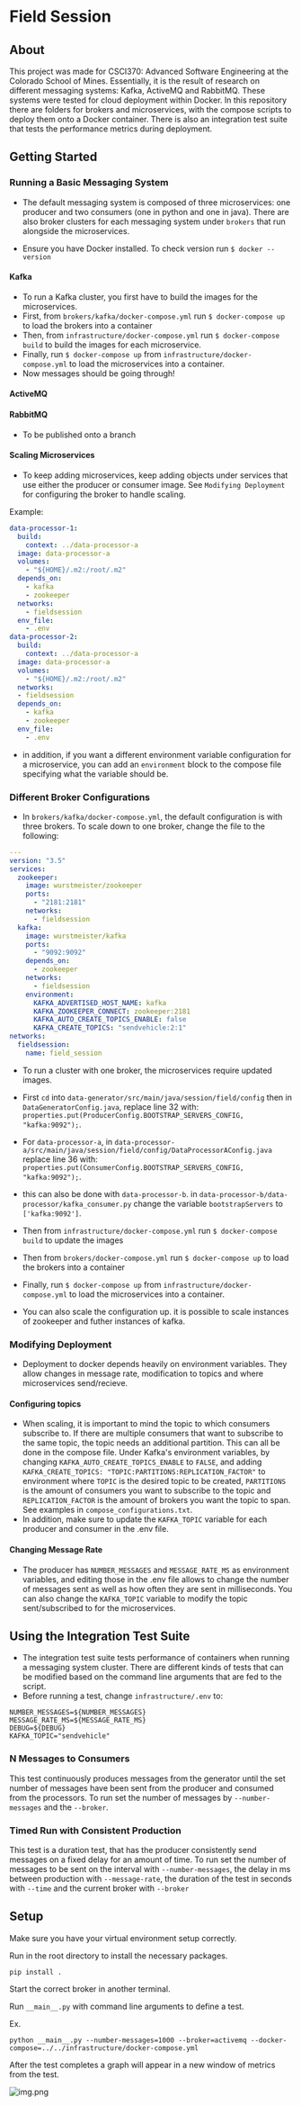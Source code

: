 # Field Session

## About

This project was made for CSCI370: Advanced Software Engineering at the Colorado School of Mines. Essentially, it is the result of research on different messaging systems: Kafka, ActiveMQ and RabbitMQ. These systems were tested for cloud deployment within Docker. In this repository there are folders for brokers and microservices, with the compose scripts to deploy them onto a Docker container. There is also an integration test suite that tests the performance metrics during deployment.

## Getting Started

### Running a Basic Messaging System

- The default messaging system is composed of three microservices: one producer and two consumers (one in python and one in java). There are also broker clusters for each messaging system under `brokers` that run alongside the microservices.

- Ensure you have Docker installed. To check version run `$ docker --version`

#### Kafka

- To run a Kafka cluster, you first have to build the images for the microservices.
- First, from `brokers/kafka/docker-compose.yml` run `$ docker-compose up` to load the brokers into a container
- Then, from `infrastructure/docker-compose.yml` run `$ docker-compose build` to build the images for each microservice.
- Finally, run `$ docker-compose up` from `infrastructure/docker-compose.yml` to load the microservices into a container.
- Now messages should be going through!

#### ActiveMQ
#### RabbitMQ
- To be published onto a branch


#### Scaling Microservices

- To keep adding microservices, keep adding objects under services that use either the producer or consumer image. See `Modifying Deployment` for configuring the broker to handle scaling.

Example:

``` yml
data-processor-1:
  build:
    context: ../data-processor-a
  image: data-processor-a
  volumes:
    - "${HOME}/.m2:/root/.m2"
  depends_on:
    - kafka
    - zookeeper
  networks:
    - fieldsession
  env_file:
    - .env
data-processor-2:
  build:
    context: ../data-processor-a
  image: data-processor-a
  volumes:
    - "${HOME}/.m2:/root/.m2"
  networks:
  - fieldsession
  depends_on:
    - kafka
    - zookeeper
  env_file:
    - .env
```

- in addition, if you want a different environment variable configuration for a microservice, you can add an `environment` block to the compose file specifying what the variable should be.

### Different Broker Configurations

- In `brokers/kafka/docker-compose.yml`, the default configuration is with three brokers. To scale down to one broker, change the file to the following:

``` yml
---
version: "3.5"
services:
  zookeeper:
    image: wurstmeister/zookeeper
    ports:
      - "2181:2181"
    networks:
      - fieldsession
  kafka:
    image: wurstmeister/kafka
    ports:
      - "9092:9092"
    depends_on:
      - zookeeper
    networks:
      - fieldsession
    environment:
      KAFKA_ADVERTISED_HOST_NAME: kafka
      KAFKA_ZOOKEEPER_CONNECT: zookeeper:2181
      KAFKA_AUTO_CREATE_TOPICS_ENABLE: false
      KAFKA_CREATE_TOPICS: "sendvehicle:2:1"
networks:
  fieldsession:
    name: field_session
```

- To run a cluster with one broker, the microservices require updated images.
- First `cd` into `data-generator/src/main/java/session/field/config` then in `DataGeneratorConfig.java`, replace line 32 with: `properties.put(ProducerConfig.BOOTSTRAP_SERVERS_CONFIG, "kafka:9092");`.
- For `data-processor-a`, in `data-processor-a/src/main/java/session/field/config/DataProcessorAConfig.java` replace line 36 with: `properties.put(ConsumerConfig.BOOTSTRAP_SERVERS_CONFIG, "kafka:9092");`.
- this can also be done with `data-processor-b`. in `data-processor-b/data-processor/kafka_consumer.py` change the variable `bootstrapServers` to `['kafka:9092']`.

- Then from `infrastructure/docker-compose.yml` run `$ docker-compose build` to update the images
- Then from `brokers/docker-compose.yml` run `$ docker-compose up` to load the brokers into a container
- Finally, run `$ docker-compose up` from `infrastructure/docker-compose.yml` to load the microservices into a container.

- You can also scale the configuration up. it is possible to scale instances of zookeeper and futher instances of kafka.

### Modifying Deployment

- Deployment to docker depends heavily on environment variables. They allow changes in message rate, modification to topics and where microservices send/recieve.

#### Configuring topics

- When scaling, it is important to mind the topic to which consumers subscribe to. If there are multiple consumers that want to subscribe to the same topic, the topic needs an additional partition. This can all be done in the compose file. Under Kafka's environment variables, by changing `KAFKA_AUTO_CREATE_TOPICS_ENABLE` to `FALSE`, and adding `KAFKA_CREATE_TOPICS: "TOPIC:PARTITIONS:REPLICATION_FACTOR"` to environment where `TOPIC` is the desired topic to be created, `PARTITIONS` is the amount of consumers you want to subscribe to the topic and `REPLICATION_FACTOR` is the amount of brokers you want the topic to span. See examples in `compose_configurations.txt`.
- In addition, make sure to update the `KAFKA_TOPIC` variable for each producer and consumer in the .env file.

#### Changing Message Rate

- The producer has `NUMBER_MESSAGES` and `MESSAGE_RATE_MS` as environment variables, and editing those in the .env file allows to change the number of messages sent as well as how often they are sent in milliseconds. You can also change the `KAFKA_TOPIC` variable to modify the topic sent/subscribed to for the microservices.


## Using the Integration Test Suite

- The integration test suite tests performance of containers when running a messaging system cluster. There are different kinds of tests that can be modified based on the command line arguments that are fed to the script.
- Before running a test, change `infrastructure/.env` to:

```
NUMBER_MESSAGES=${NUMBER_MESSAGES}
MESSAGE_RATE_MS=${MESSAGE_RATE_MS}
DEBUG=${DEBUG}
KAFKA_TOPIC="sendvehicle"
```

### N Messages to Consumers
This test continuously produces messages from the generator until the set number
of messages have been sent from the producer and consumed from the processors.
To run set the number of messages by `--number-messages` and the `--broker`.

### Timed Run with Consistent Production
This test is a duration test, that has the producer consistently send messages
on a fixed delay for an amount of time. To run set the number of messages to be
sent on the interval with `--number-messages`, the delay in ms between production
with `--message-rate`, the duration of the test in seconds with `--time` and the current
broker with `--broker`

## Setup
Make sure you have your virtual environment setup correctly.

Run in the root directory to install the necessary packages.

`pip install .`

Start the correct broker in another terminal.

Run `__main__.py` with command line arguments to define a test.

Ex.

`python __main__.py --number-messages=1000 --broker=activemq --docker-compose=../../infrastructure/docker-compose.yml`

After the test completes a graph will appear in a new window of metrics from the test.

![img.png](rabbitmq_test.png)

